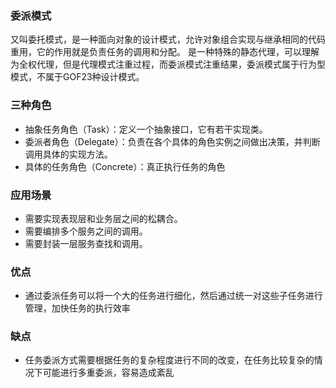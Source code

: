 ### 委派模式

又叫委托模式，是一种面向对象的设计模式，允许对象组合实现与继承相同的代码重用，它的作用就是负责任务的调用和分配。
是一种特殊的静态代理，可以理解为全权代理，但是代理模式注重过程，而委派模式注重结果，委派模式属于行为型模式，不属于GOF23种设计模式。

### 三种角色

* 抽象任务角色（Task）：定义一个抽象接口，它有若干实现类。
* 委派者角色（Delegate）：负责在各个具体的角色实例之间做出决策，并判断调用具体的实现方法。
* 具体的任务角色（Concrete）：真正执行任务的角色

### 应用场景

* 需要实现表现层和业务层之间的松耦合。
* 需要编排多个服务之间的调用。
* 需要封装一层服务查找和调用。

### 优点

* 通过委派任务可以将一个大的任务进行细化，然后通过统一对这些子任务进行管理，加快任务的执行效率

### 缺点

* 任务委派方式需要根据任务的复杂程度进行不同的改变，在任务比较复杂的情况下可能进行多重委派，容易造成紊乱

